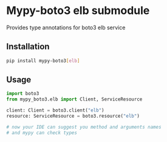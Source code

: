 # Mypy-boto3 elb submodule

Provides type annotations for boto3 elb service

## Installation

```bash
pip install mypy-boto3[elb]
```

## Usage

```python
import boto3
from mypy_boto3.elb import Client, ServiceResource

client: Client = boto3.client("elb")
resource: ServiceResource = boto3.resource("elb")

# now your IDE can suggest you method and arguments names
# and mypy can check types
```

